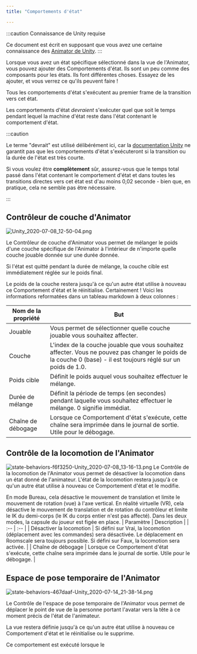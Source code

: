 ```yaml
---
title: "Comportements d'état"

---
```


:::caution Connaissance de Unity requise

Ce document est écrit en supposant que vous avez une certaine connaissance des [Animator de Unity](https://docs.unity3d.com/2019.4/Documentation/Manual/class-AnimatorController.html).
:::

Lorsque vous avez un état spécifique sélectionné dans la vue de l'Animator, vous pouvez ajouter des Comportements d'état. Ils sont un peu comme des composants pour les états. Ils font différentes choses. Essayez de les ajouter, et vous verrez ce qu'ils peuvent faire !

Tous les comportements d'état s'exécutent au premier frame de la transition vers cet état.

Les comportements d'état *devraient* s'exécuter quel que soit le temps pendant lequel la machine d'état reste dans l'état contenant le comportement d'état.

:::caution

Le terme "devrait" est utilisé délibérément ici, car la [documentation Unity](https://docs.unity3d.com/2019.4/Documentation/Manual/StateMachineBehaviours.html) ne garantit pas que les comportements d'état s'exécuteront si la transition ou la durée de l'état est très courte.

Si vous voulez être **complètement** sûr, assurez-vous que le temps total passé dans l'état contenant le comportement d'état et dans toutes les transitions directes vers cet état est d'au moins 0,02 seconde - bien que, en pratique, cela ne semble pas être nécessaire.

:::

## Contrôleur de couche d'Animator

![Unity_2020-07-08_12-50-04.png](/img/avatars/state-behaviors-e78eb77-Unity_2020-07-08_12-50-04.png)

Le Contrôleur de couche d'Animator vous permet de mélanger le poids d'une couche spécifique de l'Animator à l'intérieur de n'importe quelle couche jouable donnée sur une durée donnée.

Si l'état est quitté pendant la durée de mélange, la couche cible est immédiatement réglée sur le poids final.

Le poids de la couche restera jusqu'à ce qu'un autre état utilise à nouveau ce Comportement d'état et le réinitialise.
Certainement ! Voici les informations reformatées dans un tableau markdown à deux colonnes :

| Nom de la propriété | But                                                                                         |
| ------------------- | -------------------------------------------------------------------------------------------- |
| Jouable             | Vous permet de sélectionner quelle couche jouable vous souhaitez affecter.                   |
| Couche              | L'index de la couche jouable que vous souhaitez affecter. Vous ne pouvez pas changer le poids de la couche 0 (base) - il est toujours réglé sur un poids de 1.0. |
| Poids cible         | Définit le poids auquel vous souhaitez effectuer le mélange.                                 |
| Durée de mélange    | Définit la période de temps (en secondes) pendant laquelle vous souhaitez effectuer le mélange. 0 signifie immédiat.        |
| Chaîne de débogage  | Lorsque ce Comportement d'état s'exécute, cette chaîne sera imprimée dans le journal de sortie. Utile pour le débogage. |


## Contrôle de la locomotion de l'Animator

![state-behaviors-f6f3250-Unity_2020-07-08_13-16-13.png](/img/avatars/state-behaviors-f6f3250-Unity_2020-07-08_13-16-13.png)
Le Contrôle de la locomotion de l'Animator vous permet de désactiver la locomotion dans un état donné de l'animateur. L'état de la locomotion restera jusqu'à ce qu'un autre état utilise à nouveau ce Comportement d'état et le modifie.

En mode Bureau, cela désactive le mouvement de translation et limite le mouvement de rotation (vue) à l'axe vertical. En réalité virtuelle (VR), cela désactive le mouvement de translation et de rotation du contrôleur et limite le IK du demi-corps (le IK du corps entier n'est pas affecté). Dans les deux modes, la capsule du joueur est figée en place.
| Paramètre | Description |
| :-- | :-- |
| Désactiver la locomotion | Si défini sur Vrai, la locomotion (déplacement avec les commandes) sera désactivée. Le déplacement en Roomscale sera toujours possible. Si défini sur Faux, la locomotion sera activée. |
| Chaîne de débogage | Lorsque ce Comportement d'état s'exécute, cette chaîne sera imprimée dans le journal de sortie. Utile pour le débogage. |

## Espace de pose temporaire de l'Animator
![state-behaviors-467daaf-Unity_2020-07-14_21-38-14.png](/img/avatars/state-behaviors-467daaf-Unity_2020-07-14_21-38-14.png)

Le Contrôle de l'espace de pose temporaire de l'Animator vous permet de déplacer le point de vue de la personne portant l'avatar vers la tête à ce moment précis de l'état de l'animateur.

La vue restera définie jusqu'à ce qu'un autre état utilise à nouveau ce Comportement d'état et le réinitialise ou le supprime.

Ce comportement est exécuté lorsque le